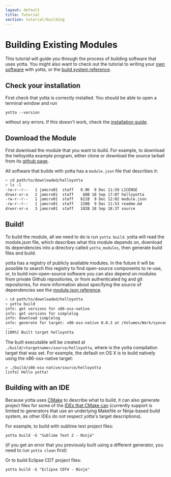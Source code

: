 ```yaml
---
layout: default
title: Tutorial
section: tutorial/building
---
```


# Building Existing Modules
This tutorial will guide you through the process of building software that uses
yotta. You might also want to check out the tutorial to writing your [own
software](../tutorial/tutorial.html) with yotta, or the [build system reference](/reference/buildsystem.html).


## Check your installation
First check that yotta is correctly installed. You should be able to open a
terminal window and run

```
yotta --version
```

without any errors. If this doesn't
work, check the [installation guide](../).


## Download the Module
First download the module that you want to build. For example, to download the
helloyotta example program, either clone or download the source tarball from
its [github page](https://github.com/armmbed/helloyotta).

All software that builds with yotta has a `module.json` file that describes it:

```sh
> cd path/to/downloaded/helloyotta
> ls -l
-rw-r--r--   1 jamcro01  staff   8.9K  9 Dec 11:59 LICENSE
drwxr-xr-x   2 jamcro01  staff    68B 18 Sep 17:07 helloyotta
-rw-r--r--   1 jamcro01  staff   621B  9 Dec 12:02 module.json
-rw-r--r--   1 jamcro01  staff   220B  9 Dec 11:53 readme.md
drwxr-xr-x   3 jamcro01  staff   102B 18 Sep 18:37 source
```

## Build!

To build the module, all we need to do is run `yotta build`. yotta will read
the module.json file, which describes what this module depends on, download its
dependencies into a directory called `yotta_modules`, then generate build files
and build.

yotta has a registry of publicly available modules. In the future it will be
possible to search this registry to find open-source components to re-use, or,
to build non-open-source software you can also depend on modules from private
Github repositories, or from authenticated hg and git repositories, for more
information about specifying the source of dependencies see the [module.json
reference](../reference/module.html#dependencies).


```sh
> cd path/to/downloaded/helloyotta
> yotta build
info: get versions for x86-osx-native
info: get versions for simplelog
info: download simplelog
info: generate for target: x86-osx-native 0.0.3 at /Volumes/Work/synced/Dev/IoT/helloyotta/yotta_targets/x86-osx-native
...
[100%] Built target helloyotta
```

The built executable will be created at
`./build/<targetname>/source/helloyotta`, where <targetname> is the yotta
compilation target that was set. For example, the default on OS X is to build
natively using the x86-osx-native target:

```
> ./build/x86-osx-native/source/helloyotta 
[info] Hello yotta!
```

## Building with an IDE

Because yotta uses [CMake](https://cmake.org) to describe what to build, it can
also generate project files for some of the [IDEs that CMake
can](https://cmake.org/cmake/help/v3.0/manual/cmake-generators.7.html)
(currently support is limited to generators that use an underlying Makefile or
Ninja-based build system, as other IDEs do not respect yotta's target
descriptions).

For example, to build with sublime text project files:

```
yotta build -G "Sublime Text 2 - Ninja"
```

(if you get an error that you previously built using a different generator, you
need to run `yotta clean` first)

Or to build Eclipse CDT project files:

```
yotta build -G "Eclipse CDT4 - Ninja"
```
